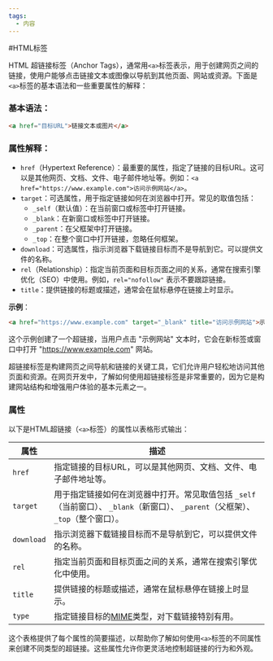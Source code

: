 ```yaml
---
tags:
  - 内容
---
```

#HTML标签 

HTML 超链接标签（Anchor Tags），通常用`<a>`标签表示，用于创建网页之间的链接，使用户能够点击链接文本或图像以导航到其他页面、网站或资源。下面是`<a>`标签的基本语法和一些重要属性的解释：

### 基本语法：
```html
<a href="目标URL">链接文本或图片</a>
```

### 属性解释：
- `href`（Hypertext Reference）：最重要的属性，指定了链接的目标URL。这可以是其他网页、文档、文件、电子邮件地址等。例如：`<a href="https://www.example.com">访问示例网站</a>`。
- `target`：可选属性，用于指定链接如何在浏览器中打开。常见的取值包括：
  - `_self`（默认值）：在当前窗口或标签中打开链接。
  - `_blank`：在新窗口或标签中打开链接。
  - `_parent`：在父框架中打开链接。
  - `_top`：在整个窗口中打开链接，忽略任何框架。
- `download`：可选属性，指示浏览器下载链接目标而不是导航到它。可以提供文件的名称。
- `rel`（Relationship）：指定当前页面和目标页面之间的关系，通常在搜索引擎优化（SEO）中使用。例如，`rel="nofollow"` 表示不要跟踪链接。
- `title`：提供链接的标题或描述，通常会在鼠标悬停在链接上时显示。

**示例**：
```html
<a href="https://www.example.com" target="_blank" title="访问示例网站">示例网站</a>
```

这个示例创建了一个超链接，当用户点击 "示例网站" 文本时，它会在新标签或窗口中打开 "https://www.example.com" 网站。

超链接标签是构建网页之间导航和链接的关键工具，它们允许用户轻松地访问其他页面和资源。在网页开发中，了解如何使用超链接标签是非常重要的，因为它是构建网站结构和增强用户体验的基本元素之一。

### 属性
以下是HTML超链接（`<a>`标签）的属性以表格形式输出：

| 属性        | 描述                                                                                                             |
|-------------|------------------------------------------------------------------------------------------------------------------|
| `href`      | 指定链接的目标URL，可以是其他网页、文档、文件、电子邮件地址等。                                                |
| `target`    | 用于指定链接如何在浏览器中打开。常见取值包括 `_self`（当前窗口）、 `_blank`（新窗口）、 `_parent`（父框架）、 `_top`（整个窗口）。 |
| `download`  | 指示浏览器下载链接目标而不是导航到它，可以提供文件的名称。                                                       |
| `rel`       | 指定当前页面和目标页面之间的关系，通常在搜索引擎优化中使用。                                                        |
| `title`     | 提供链接的标题或描述，通常在鼠标悬停在链接上时显示。                                                            |
| `type`      | 指定链接目标的[MIME](obsidian://open?vault=Library&file=Web%E5%89%8D%E7%AB%AF%2FMIME%E7%B1%BB%E5%9E%8B)类型，对下载链接特别有用。                                                                   |

这个表格提供了每个属性的简要描述，以帮助你了解如何使用`<a>`标签的不同属性来创建不同类型的超链接。这些属性允许你更灵活地控制超链接的行为和外观。